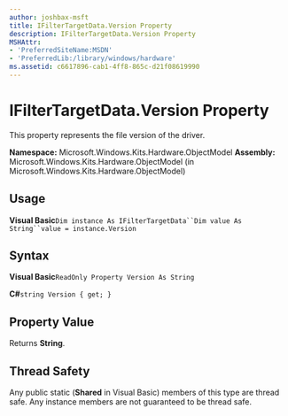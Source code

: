 ```yaml
---
author: joshbax-msft
title: IFilterTargetData.Version Property
description: IFilterTargetData.Version Property
MSHAttr:
- 'PreferredSiteName:MSDN'
- 'PreferredLib:/library/windows/hardware'
ms.assetid: c6617896-cab1-4ff8-865c-d21f08619990
---
```


# IFilterTargetData.Version Property


This property represents the file version of the driver.

**Namespace:** Microsoft.Windows.Kits.Hardware.ObjectModel **Assembly:** Microsoft.Windows.Kits.Hardware.ObjectModel (in Microsoft.Windows.Kits.Hardware.ObjectModel)

## Usage


**Visual Basic**`Dim instance As IFilterTargetData``Dim value As String``value = instance.Version`

## Syntax


**Visual Basic**`ReadOnly Property Version As String`

**C#**`string Version { get; }`

## Property Value


Returns **String**.

## Thread Safety


Any public static (**Shared** in Visual Basic) members of this type are thread safe. Any instance members are not guaranteed to be thread safe.

 

 






